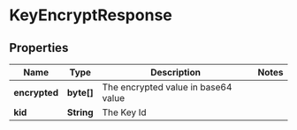 
# KeyEncryptResponse

## Properties
Name | Type | Description | Notes
------------ | ------------- | ------------- | -------------
**encrypted** | **byte[]** | The encrypted value in base64 value | 
**kid** | **String** | The Key Id | 



